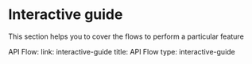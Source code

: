# Interactive guide

This section helps you to cover the flows to perform a particular feature

API Flow:
 link: interactive-guide
  title: API Flow
  type: interactive-guide